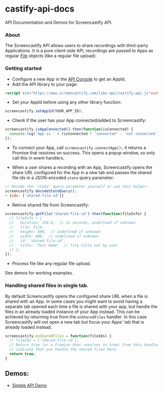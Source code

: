# castify-api-docs
API Documentation and Demos for Screencastify API.

### About
The Screencastify API allows users to share recordings with third-party Applications.
It is a pure client-side API, recordings are passed to Apps as regular
[File](https://developer.mozilla.org/en/docs/Web/API/File) objects (like a
regular file upload).

### Getting started
* Configure a new App in the
[API Console](https://www.screencastify.com/user/api_console) to get an AppId.
* Add the API library to your page:
```html
<script src="https://www.screencastify.com/libs-api/castify-api.js"></script>
```
* Set your AppId before using any other library function:
```javascript
screencastify.setAppId(YOUR_APP_ID);
```
* Check if the user has your App connected/added to Screencastify:
```javascript
screencastify.isAppConnected().then(function(isConnected) {
  console.log('App is ' + (isConnected ? 'connected' : 'not connected'));
});
```
* To connect your App, call `screencastify.connectApp();` it returns a Promise
  that resolves on success. This opens a popup window, so only call this in
  event handlers.

* When a user shares a recording with an App, Screencastify opens the share URL
configured for the App in a new tab and passes the shared file ids in a
JSON-encoded `state` query parameter:
```javascript
// Decode the 'state' query parameter yourself or use this helper:
screencastify.decodeStateQuery();
> {ids: ['shared-file-id']}
```
* Retrive shared file from Screencastify:
```javascript
screencastify.getFile('shared-file-id').then(function(fileInfo) {
  // fileInfo = {
  //   duration: 150.4,  // in seconds, undefined if unknown
  //   file: File,
  //   height: 600,  // undefined if unknown
  //   width: 800,  // undefined if unknown
  //   id: 'shared-file-id',
  //   title: 'Test Name'  // file title set by user
  // };
});
```
* Process file like any regular file upload.

See demos for working examples.

### Handling shared files in single tab.
By default Screencastify opens the configured share URL when a file is shared
with an App. In some cases you might want to avoid having a separate tab opened
each time a file is shared with your app, but handle the files in an already
loaded instance of your App instead. This can be achieved by returning true
from the `onSharedFiles` handler. In this case Screencastify will not open a
new tab but focus your Apps' tab that is already loaded instead.
```javascript
screencastify.onSharedFiles = function(fileIds) {
  // fileIds = ['shared-file-id'];
  // Return true (or a Promise that resolves to true) from this handler to
  // indicate that you handle the shared files here.
  return true;
}
```

## Demos:
* [Simple API Demo](https://w69b.github.io/castify-api-docs/demos/simple/simple.html)
